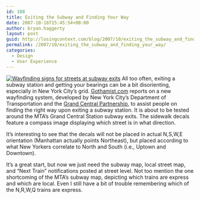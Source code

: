```yaml
---
id: 108
title: Exiting the Subway and Finding Your Way
date: 2007-10-16T15:45:54+00:00
author: bryan.haggerty
layout: post
guid: http://losingcontext.com/blog/2007/10/exiting_the_subway_and_finding_your_way.php
permalink: /2007/10/exiting_the_subway_and_finding_your_way/
categories:
  - Design
  - User Experience
---
```

[<img src='http://bryanhaggerty.com/blog/wp-content/uploads/2007/10/subway-exit-street-wayfinder.jpg' alt='Wayfinding signs for streets at subway exits' class="image-right" />](http://www.grandcentralpartnership.org/what_we_do/2007_survey.asp "See more of the wayfinding signs") All too often, exiting a subway station and getting your bearings can be a bit disorienting, especially in New York City&#8217;s grid. [Gothamist.com](http://gothamist.com/2007/10/16/step_out_of_the.php) reports on a new wayfinding system, developed by New York City&#8217;s Department of Transportation and the [Grand Central Partnership](http://www.grandcentralpartnership.org/), to assist people on finding the right way upon exiting a subway station. It is about to be tested around the MTA&#8217;s Grand Central Station subway exits. The sidewalk decals feature a compass image displaying which street is in what direction.

It&#8217;s interesting to see that the decals will not be placed in actual N,S,W,E orientation (Manhattan actually points Northeast), but placed according to what New Yorkers correlate to North and South (i.e., Uptown and Downtown).

It&#8217;s a great start, but now we just need the subway map, local street map, and &#8220;Next Train&#8221; notifications posted at street level. Not too mention the one shortcoming of the MTA&#8217;s subway map, depicting which trains are express and which are local. Even I still have a bit of trouble remembering which of the N,R,W,Q trains are express.
